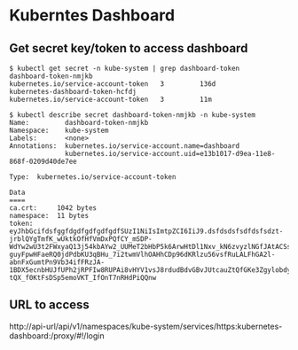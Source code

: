# Kuberntes Dashboard

## Get secret key/token to access dashboard

```
$ kubectl get secret -n kube-system | grep dashboard-token
dashboard-token-nmjkb                            kubernetes.io/service-account-token   3         136d
kubernetes-dashboard-token-hcfdj                 kubernetes.io/service-account-token   3         11m

```

```
$ kubectl describe secret dashboard-token-nmjkb -n kube-system
Name:         dashboard-token-nmjkb
Namespace:    kube-system
Labels:       <none>
Annotations:  kubernetes.io/service-account.name=dashboard
              kubernetes.io/service-account.uid=e13b1017-d9ea-11e8-868f-0209d40de7ee

Type:  kubernetes.io/service-account-token

Data
====
ca.crt:     1042 bytes
namespace:  11 bytes
token:      eyJhbGcifdsfggfdgdfgdfgdfgdfSUzI1NiIsImtpZCI6IiJ9.dsfdsdsfsdfdsfsdzt-jrblQYgTmfK_wUktkOfHfVmDxPQfCY_mSDP-WdYw2wU3t2FWxyaQ13j54kbAYw2_UUMeT2bHbP5k6ArwHtDl1Nxv_kN6zvyzlNGfJAtACSsdOqAJFZt90a9FVq_-guyFpwHFaeRQ0jdPdbKU3qBHu_7i2twmVlhOAHhCDp96dKRlzu56vsfRuLALFhGA2l-abnFxGumtPn9Vb34ifFRzJA-1BDX5ecnbHUJfUPh2jRPFIw8RUPAi8vHYV1vsJ8rdudBdvGBvJUtcauZtQfGKe3Zgylobdy3bXx59LlTAz3b_-tQX_f0KtFsDSp5emoVKT_IfOnT7nRHdPiQQnw

```

## URL to access 

http://api-url/api/v1/namespaces/kube-system/services/https:kubernetes-dashboard:/proxy/#!/login
